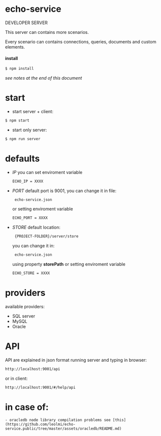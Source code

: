 # echo-service
DEVELOPER SERVER

This server can contains more scenarios.

Every scenario can contains connections, queries, documents and custom elements.


#### install
```sh
$ npm install
```
*see notes at the end of this document*

# start

- start server + client:

```sh
$ npm start
```

- start only server:
```sh
$ npm run server
```


# defaults

- *IP*
  you can set enviroment variable
    ```sh
    ECHO_IP = XXXX
    ```

- *PORT*
  default port is 9001, you can change it in file:
    ```sh
     echo-service.json
    ```
    or setting enviroment variable
    ```sh
    ECHO_PORT = XXXX
    ```

- *STORE*
  default location:
    ```sh
     {PROJECT-FOLDER}/server/store
    ```
    you can change it in:
    ```sh
     echo-service.json
    ```
    using property **storePath**
    or setting enviroment variable
    ```sh
    ECHO_STORE = XXXX
    ```

# providers
available providers:
- SQL server
- MySQL
- Oracle

# API

API are explained in json format running server and typing in browser:
```sh
http://localhost:9001/api
```
or in client:
```sh
http://localhost:9001/#/help/api
```


# in case of:
    - oracledb node library compilation problems see [this](https://github.com/leolmi/echo-service.public/tree/master/assets/oracledb/README.md)
